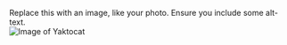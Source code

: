 Replace this with an image, like your photo. Ensure you include some alt-text.  
![Image of Yaktocat](https://octodex.github.com/images/yaktocat.png)
